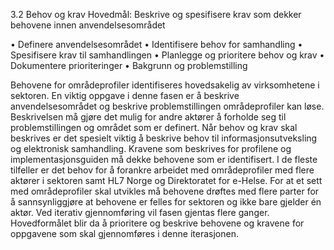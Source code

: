 3.2	Behov og krav
Hovedmål: Beskrive og spesifisere krav som dekker behovene innen anvendelsesområdet

•	Definere anvendelsesområdet
•	Identifisere behov for samhandling
•	Spesifisere krav til samhandlingen
•	Planlegge og prioritere behov og krav
•	Dokumentere prioriteringer
•	Bakgrunn og problemstilling

Behovene for områdeprofiler identifiseres hovedsakelig av virksomhetene i sektoren. En viktig oppgave i denne fasen er å beskrive anvendelsesområdet og beskrive problemstillingen områdeprofiler kan løse. Beskrivelsen må gjøre det mulig for andre aktører å forholde seg til problemstillingen og området som er definert.
Når behov og krav skal beskrives er det spesielt viktig å beskrive behov til informasjonsutveksling og elektronisk samhandling. Kravene som beskrives for profilene og implementasjonsguiden må dekke behovene som er identifisert.
I de fleste tilfeller er det behov for å forankre arbeidet med områdeprofiler med flere aktører i sektoren samt HL7 Norge og Direktoratet for e-Helse. For at et sett med områdeprofiler skal utvikles må behovene drøftes med flere parter for å sannsynliggjøre at behovene er felles for sektoren og ikke bare gjelder én aktør.
Ved iterativ gjennomføring vil fasen gjentas flere ganger. Hovedformålet blir da å prioritere og beskrive behovene og kravene for oppgavene som skal gjennomføres i denne iterasjonen.
